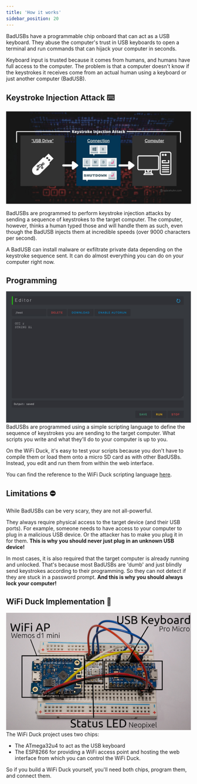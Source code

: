 ```yaml
---
title: 'How it works'
sidebar_position: 20
---
```


BadUSBs have a programmable chip onboard that can act as a USB keyboard. They abuse the computer's trust in USB keyboards to open a terminal and run commands that can hijack your computer in seconds. 

Keyboard input is trusted because it comes from humans, and humans have full access to the computer. The problem is that a computer doesn't know if the keystrokes it receives come from an actual human using a keyboard or just another computer (BadUSB).

## Keystroke Injection Attack ⌨️

![KeyStroke Injection Attack vizualised](/img/Keystroke-Injection-Attack.jpg)

BadUSBs are programmed to perform keystroke injection attacks by sending a sequence of keystrokes to the target computer. The computer, however, thinks a human typed those and will handle them as such, even though the BadUSB injects them at incredible speeds (over 9000 characters per second).

A BadUSB can install malware or exfiltrate private data depending on the keystroke sequence sent. It can do almost everything you can do on your computer right now.

## Programming

![WiFi Duck Editor](/img/editor.jpg)
BadUSBs are programmed using a simple scripting language to define the sequence of keystrokes you are sending to the target computer. What scripts you write and what they'll do to your computer is up to you. 

On the WiFi Duck, it's easy to test your scripts because you don't have to compile them or load them onto a micro SD card as with other BadUSBs. Instead, you edit and run them from within the web interface. 

You can find the reference to the WiFi Duck scripting language [here](categories/scripting/). 

## Limitations ⛔

While BadUSBs can be very scary, they are not all-powerful. 

They always require physical access to the target device (and their USB ports). For example, someone needs to have access to your computer to plug in a malicious USB device. Or the attacker has to make you plug it in for them. **This is why you should never just plug in an unknown USB device!**

In most cases, it is also required that the target computer is already running and unlocked. That's because most BadUSBs are 'dumb' and just blindly send keystrokes according to their programming. So they can not detect if they are stuck in a password prompt. **And this is why you should always lock your computer!**

## WiFi Duck Implementation 🦆

![DIY WiFi Duck Example](/img/diy_example.jpg)
The WiFi Duck project uses two chips:

* The ATmega32u4 to act as the USB keyboard
* The ESP8266 for providing a WiFi access point and hosting the web interface from which you can control the WiFi Duck.

So if you build a WiFi Duck yourself, you'll need both chips, program them, and connect them. 